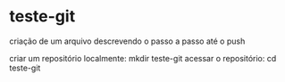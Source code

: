 # teste-git
criação de um arquivo descrevendo o passo a passo até o push

criar um repositório localmente: mkdir teste-git
acessar o repositório: cd teste-git
